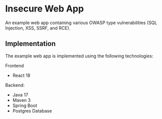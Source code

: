 # Insecure Web App
An example web app containing various OWASP type vulnerabilities (SQL Injection, XSS, SSRF, and RCE).

## Implementation
The example web app is implemented using the following technologies:

Frontend
* React 18

Backend:
* Java 17
* Maven 3
* Spring Boot
* Postgres Database

